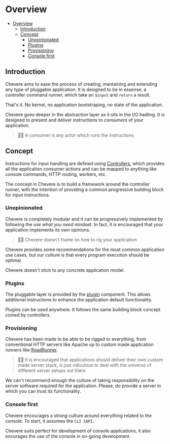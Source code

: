 # Overview
- [Overview](#overview)
  - [Introduction](#introduction)
  - [Concept](#concept)
    - [Unopinionated](#unopinionated)
    - [Plugins](#plugins)
    - [Provisioning](#provisioning)
    - [Console first](#console-first)
## Introduction

Chevere aims to ease the process of creating, mantaining and extending any type of pluggable application. It is designed to be in essense, a controller command runner, which take an `$input` and `return` a result.

That's it. No kernel, no application bootstraping, no state of the application.

Chevere goes deeper in the abstraction layer as it sits in the I/O hadling. It is designed to present and deliver instructions to *consumers* of your application.

> 🧔🏾 A consumer is any actor which runs the instructions

## Concept

Instructions for input handling are defined using [Controllers](./../components/controllers.md), which provides all the application consumer actions and can be mapped to anything like console commands, HTTP routing,  workers, etc.

The concept in Chevere is to build a framework around the controller runner, with the intention of providing a common progressive building block for input instructions.

### Unopinionated

Chevere is completely modular and it can be progressively implemented by following the *use what you need* mindset. In fact, it is encouraged that your application implements its own opinions.

> 👍🏾 Chevere doesn't frame on how to rig your application

Chevere provides some recommendations for the most common application use cases, but our culture is that every program execution should be optimal.

Chevere doesn't stick to any concrete application model.

### Plugins

The pluggable layer is provided by the [plugin](../components/plugin.md) component. This allows additional instructions to enhance the application default functionality.

Plugins can be used anywhere. It follows the same building block concept coined by controllers.

### Provisioning

Chevere has been made to be able to be rigged to everything, from conventional HTTP servers like Apache up to custom made application runners like [RoadRunner](https://roadrunner.dev/).

> 👴🏾 It is encouraged that applications should deliver their own custom made server stack, is just ridiculous to deal with the universe of different server setups out there

We can't recommend enough the culture of taking responsibility on the server software required for the application. Please, do provide a server in which you can trust its functionality.

### Console first

Chevere encourages a strong culture around everything related to the console. To start, it assumes the `CLI SAPI`.

Chevere suits perfect for development of console applications, it also encurages the use of the console in on-going development.

